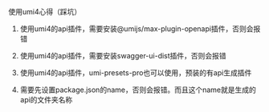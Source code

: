 使用umi4心得（踩坑）

1. 使用umi4的api插件，需要安装@umijs/max-plugin-openapi插件，否则会报错

2. 使用umi4的api插件，需要安装swagger-ui-dist插件，否则会报错

3. 使用umi4的api插件，umi-presets-pro也可以使用，预装的有api生成插件

4. 需要先设置package.json的name，否则会报错。而且这个name就是生成的api的文件夹名称
